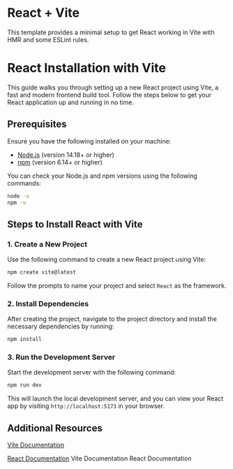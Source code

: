 # React + Vite

This template provides a minimal setup to get React working in Vite with HMR and some ESLint rules.
# React Installation with Vite

This guide walks you through setting up a new React project using Vite, a fast and modern frontend build tool. Follow the steps below to get your React application up and running in no time.

## Prerequisites

Ensure you have the following installed on your machine:

- [Node.js](https://nodejs.org/) (version 14.18+ or higher)
- [npm](https://www.npmjs.com/) (version 6.14+ or higher)

You can check your Node.js and npm versions using the following commands:

```bash
node -v
npm -v
```
## Steps to Install React with Vite

### 1. Create a New Project

Use the following command to create a new React project using Vite:

```bash
npm create vite@latest
```
Follow the prompts to name your project and select `React` as the framework.

### 2. Install Dependencies

After creating the project, navigate to the project directory and install the necessary dependencies by running:

```bash
npm install
```

### 3. Run the Development Server

Start the development server with the following command:

```bash
npm run dev
```
This will launch the local development server, and you can view your React app by visiting `http://localhost:5173` in your browser.

## Additional Resources

[Vite Documentation](https://vitejs.dev/) 

[React Documentation](https://reactjs.org/)
Vite Documentation
React Documentation